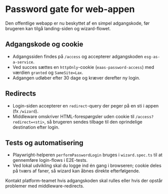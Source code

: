 # Password gate for web-appen

Den offentlige webapp er nu beskyttet af en simpel adgangskode, før brugeren kan tilgå landing-siden og wizard-flowet.

## Adgangskode og cookie

- Adgangssiden findes på `/access` og accepterer adgangskoden `esg-as-a-service`.
- Ved succes sættes en `httpOnly`-cookie (`eaas-password-access`) med værdien `granted` og `SameSite=Lax`.
- Adgangen udløber efter 30 dage og kræver derefter ny login.

## Redirects

- Login-siden accepterer en `redirect`-query der peger på en sti i appen (fx `/wizard`).
- Middleware omskriver HTML-forespørgsler uden cookie til `/access?redirect=<sti>`, så brugeren sendes tilbage til den oprindelige destination efter login.

## Tests og automatisering

- Playwright-helperen `performPasswordLogin` bruges i `wizard.spec.ts` til at gennemføre login-flows i E2E-tests.
- Ved lokal udvikling skal du logge ind én gang i browseren; cookie deles på tværs af faner, så wizard kan åbnes direkte efterfølgende.

Kontakt platform-teamet hvis adgangskoden skal rulles eller hvis der opstår problemer med middleware-redirects.
